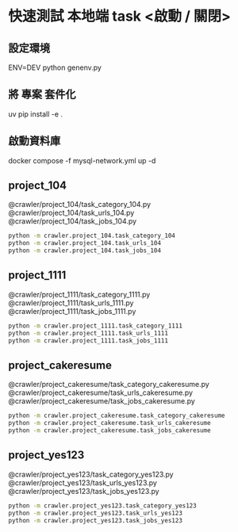 #   快速測試 本地端 task  <啟動 / 關閉>

## 設定環境
ENV=DEV python genenv.py

## 將 專案 套件化
uv pip install -e .

## 啟動資料庫
docker compose -f mysql-network.yml up -d
    
## project_104
@crawler/project_104/task_category_104.py @crawler/project_104/task_urls_104.py @crawler/project_104/task_jobs_104.py

```bash
python -m crawler.project_104.task_category_104
python -m crawler.project_104.task_urls_104
python -m crawler.project_104.task_jobs_104
```

## project_1111
@crawler/project_1111/task_category_1111.py @crawler/project_1111/task_urls_1111.py @crawler/project_1111/task_jobs_1111.py

```bash
python -m crawler.project_1111.task_category_1111
python -m crawler.project_1111.task_urls_1111
python -m crawler.project_1111.task_jobs_1111
```

## project_cakeresume
@crawler/project_cakeresume/task_category_cakeresume.py @crawler/project_cakeresume/task_urls_cakeresume.py @crawler/project_cakeresume/task_jobs_cakeresume.py

```bash
python -m crawler.project_cakeresume.task_category_cakeresume
python -m crawler.project_cakeresume.task_urls_cakeresume
python -m crawler.project_cakeresume.task_jobs_cakeresume
```

## project_yes123
@crawler/project_yes123/task_category_yes123.py @crawler/project_yes123/task_urls_yes123.py @crawler/project_yes123/task_jobs_yes123.py

```bash
python -m crawler.project_yes123.task_category_yes123
python -m crawler.project_yes123.task_urls_yes123
python -m crawler.project_yes123.task_jobs_yes123
```
